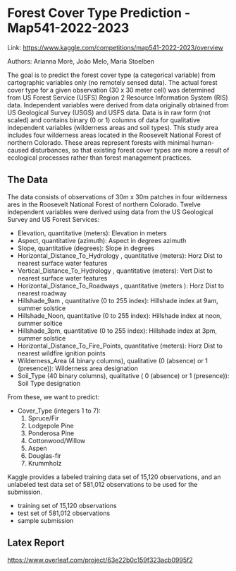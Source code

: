 # Forest Cover Type Prediction - Map541-2022-2023

Link: https://www.kaggle.com/competitions/map541-2022-2023/overview

Authors: Arianna Morè, João Melo, Maria Stoelben

The goal is to predict the forest cover type (a categorical variable) from cartographic variables only (no remotely sensed data). The actual forest cover type for a given observation (30 x 30 meter cell) was determined from US Forest Service (USFS) Region 2 Resource Information System (RIS) data. Independent variables were derived from data originally obtained from US Geological Survey (USGS) and USFS data. Data is in raw form (not scaled) and contains binary (0 or 1) columns of data for qualitative independent variables (wilderness areas and soil types). 
This study area includes four wilderness areas located in the Roosevelt National Forest of northern Colorado. These areas represent forests with minimal human-caused disturbances, so that existing forest cover types are more a result of ecological processes rather than forest management practices.

## The Data
The data consists of observations of 30m x 30m patches in four wilderness ares in the Roosevelt National Forest of northern Colorado. Twelve independent variables were derived using data from the US Geological Survey and US Forest Services:
* Elevation, quantitative (meters): Elevation in meters
* Aspect, quantitative (azimuth): Aspect in degrees azimuth
* Slope, quantitative (degrees): Slope in degrees
* Horizontal_Distance_To_Hydrology , quantitative (meters): Horz Dist to nearest surface water features
* Vertical_Distance_To_Hydrology , quantitative (meters): Vert Dist to nearest surface water features
* Horizontal_Distance_To_Roadways , quantitative (meters ): Horz Dist to nearest roadway
* Hillshade_9am , quantitative (0 to 255 index): Hillshade index at 9am, summer solstice
* Hillshade_Noon, quantitative (0 to 255 index): Hillshade index at noon, summer soltice
* Hillshade_3pm, quantitative (0 to 255 index): Hillshade index at 3pm, summer solstice
* Horizontal_Distance_To_Fire_Points, quantitative (meters): Horz Dist to nearest wildfire ignition points
* Wilderness_Area (4 binary columns), qualitative (0 (absence) or 1 (presence)): Wilderness area designation
* Soil_Type (40 binary columns), qualitative ( 0 (absence) or 1 (presence)): Soil Type designation

From these, we want to predict:
* Cover_Type (integers 1 to 7):
    1.  Spruce/Fir
    2.  Lodgepole Pine
    3.  Ponderosa Pine
    4.  Cottonwood/Willow
    5.  Aspen
    6.  Douglas-fir
    7.  Krummholz

Kaggle provides a labeled training data set of 15,120 observations, and an unlabeled test data set of 581,012 observations to be used for the submission.

* training set of 15,120 observations
* test set of 581,012 observations
* sample submission

## Latex Report
https://www.overleaf.com/project/63e22b0c159f323acb0995f2